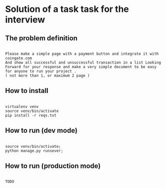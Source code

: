 # Solution of a task task for the interview

## The problem definition

```

Please make a simple page with a payment button and integrate it with coingate.com 
And show all successful and unsuccessful transaction in a list Looking Forward for your response and make a very simple document to be easy for anyone to run your project .
( not more than 1, or maximum 2 page )

```

## How to install

```shell

virtualenv venv
source venv/bin/activate
pip install -r reqs.txt

```

## How to run (dev mode)

```shell

source venv/bin/activate;
python manage.py runsever;
```



## How to run (production mode)
```shell

TODO


```




